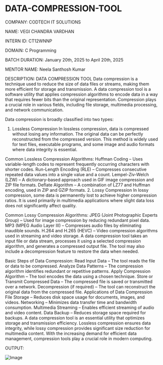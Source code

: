 # DATA-COMPRESSION-TOOL
COMPANY: CODTECH IT SOLUTIONS

NAME: VEGI CHANDRA VARDHAN

INTERN ID: CT12WNNP

DOMAIN: C Programming

BATCH DURATION: January 20th, 2025 to April 20th, 2025

MENTOR NAME: Neela Santhosh Kumar

DESCRIPTION:
DATA COMPRESSION TOOL
Data compression is a technique used to reduce the size of data files or streams, making them more efficient for storage and transmission. A data compression tool is a software utility that applies compression algorithms to encode data in a way that requires fewer bits than the original representation. Compression plays a crucial role in various fields, including file storage, multimedia processing, and network communication.

Data compression is broadly classified into two types:

1. Lossless Compression
In lossless compression, data is compressed without losing any information. The original data can be perfectly reconstructed from the compressed version. This method is widely used for text files, executable programs, and some image and audio formats where data integrity is essential.

Common Lossless Compression Algorithms:
Huffman Coding – Uses variable-length codes to represent frequently occurring characters with shorter codes.
Run-Length Encoding (RLE) – Compresses consecutive repeated data values into a single value and a count.
Lempel-Ziv-Welch (LZW) – A dictionary-based approach used in GIF image compression and ZIP file formats.
Deflate Algorithm – A combination of LZ77 and Huffman encoding, used in ZIP and GZIP formats.
2. Lossy Compression
In lossy compression, some data is permanently lost to achieve higher compression ratios. It is used primarily in multimedia applications where slight data loss does not significantly affect quality.

Common Lossy Compression Algorithms:
JPEG (Joint Photographic Experts Group) – Used for image compression by reducing redundant pixel data.
MP3 (MPEG Audio Layer III) – Compresses audio files by eliminating inaudible sounds.
H.264 and H.265 (HEVC) – Video compression algorithms used in streaming and video storage.
A data compression tool takes an input file or data stream, processes it using a selected compression algorithm, and generates a compressed output file. The tool may also include a decompression feature to restore the data when needed.

Basic Steps of Data Compression:
Read Input Data – The tool reads the file or data to be compressed.
Analyze Data Patterns – The compression algorithm identifies redundant or repetitive patterns.
Apply Compression Algorithm – The tool encodes the data using a chosen technique.
Store or Transmit Compressed Data – The compressed file is saved or transmitted over a network.
Decompression (if required) – The tool can reconstruct the original data from the compressed file.
Applications of Data Compression
File Storage – Reduces disk space usage for documents, images, and videos.
Networking – Minimizes data transfer time and bandwidth consumption.
Multimedia Streaming – Enables efficient streaming of audio and video content.
Data Backup – Reduces storage space required for backups.
A data compression tool is an essential utility that optimizes storage and transmission efficiency. Lossless compression ensures data integrity, while lossy compression provides significant size reduction for multimedia content. With the increasing demand for efficient data management, compression tools play a crucial role in modern computing.

OUTPUT:

![Image](https://github.com/user-attachments/assets/c8d6c840-1965-485c-9fe6-3025915720df)
